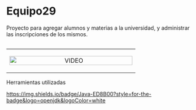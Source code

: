 # Equipo29
 Proyecto para agregar alumnos y materias a la universidad, y administrar las inscripciones de los mismos.
 
<table align="left">
  <tr border="none">
    <td width="25%" align="center">
      <p align="center">
        <a href="https://github.com/juanma877/Equipo29" title="Ir a la fuente">
          <img align="center" width=100% src="https://i.postimg.cc/7P0ZzKG3/Proyecto1.gif" alt="VIDEO" />
         </a>
      </p>
    </td>
  </tr>
  </table>


  Herramientas utilizadas

  https://img.shields.io/badge/Java-ED8B00?style=for-the-badge&logo=openjdk&logoColor=white
